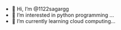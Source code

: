 - 👋 Hi, I’m @1122sagargg
- 👀 I’m interested in python programming ...
- 🌱 I’m currently learning cloud computing...

<!---
1122sagargg/1122sagargg is a ✨ special ✨ repository because its `README.md` (this file) appears on your GitHub profile.
You can click the Preview link to take a look at your changes.
--->
